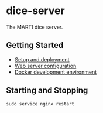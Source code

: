 # dice-server

The MARTI dice server.

## Getting Started

* [Setup and deployment](https://github.com/triplea-game/dice-server/tree/master/bin)
* [Web server configuration](https://github.com/triplea-game/dice-server/tree/master/config/nginx)
* [Docker development environment](https://github.com/triplea-game/dice-server/tree/master/build/docker/marti-dev)

## Starting and Stopping

```
sudo service nginx restart
```
